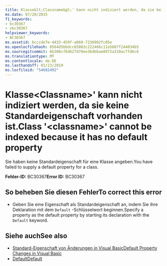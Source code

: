 ```yaml
---
title: Klasse&lt;Classname&gt;' kann nicht indiziert werden, da sie keine Standardeigenschaft vorhanden ist.
ms.date: 07/20/2015
f1_keywords:
- bc30367
- vbc30367
helpviewer_keywords:
- BC30367
ms.assetid: bcccde7e-4433-459f-a060-7236902fc05e
ms.openlocfilehash: 0564d5bbdcc65883c222466c11a5687f244034b5
ms.sourcegitcommit: 6b308cf6d627d78ee36dbbae8972a310ac7fd6c8
ms.translationtype: MT
ms.contentlocale: de-DE
ms.lasthandoff: 01/23/2019
ms.locfileid: "54682492"
---
```

# <a name="class-ltclassnamegt-cannot-be-indexed-because-it-has-no-default-property"></a><span data-ttu-id="98b5f-102">Klasse&lt;Classname&gt;' kann nicht indiziert werden, da sie keine Standardeigenschaft vorhanden ist.</span><span class="sxs-lookup"><span data-stu-id="98b5f-102">Class '&lt;classname&gt;' cannot be indexed because it has no default property</span></span>
<span data-ttu-id="98b5f-103">Sie haben keine Standardeigenschaft für eine Klasse angeben.</span><span class="sxs-lookup"><span data-stu-id="98b5f-103">You have failed to supply a default property for a class.</span></span>  
  
 <span data-ttu-id="98b5f-104">**Fehler-ID:** BC30367</span><span class="sxs-lookup"><span data-stu-id="98b5f-104">**Error ID:** BC30367</span></span>  
  
## <a name="to-correct-this-error"></a><span data-ttu-id="98b5f-105">So beheben Sie diesen Fehler</span><span class="sxs-lookup"><span data-stu-id="98b5f-105">To correct this error</span></span>  
  
-   <span data-ttu-id="98b5f-106">Geben Sie eine Eigenschaft als Standardeigenschaft an, indem Sie ihre Deklaration mit dem `Default` -Schlüsselwort beginnen.</span><span class="sxs-lookup"><span data-stu-id="98b5f-106">Specify a property as the default property by starting its declaration with the `Default` keyword.</span></span>  
  
## <a name="see-also"></a><span data-ttu-id="98b5f-107">Siehe auch</span><span class="sxs-lookup"><span data-stu-id="98b5f-107">See also</span></span>
- [<span data-ttu-id="98b5f-108">Standard-Eigenschaft von Änderungen in Visual Basic</span><span class="sxs-lookup"><span data-stu-id="98b5f-108">Default Property Changes in Visual Basic</span></span>](https://msdn.microsoft.com/library/9b8cfad7-40ac-4b83-affb-1ff781755a4c)
- [<span data-ttu-id="98b5f-109">Default</span><span class="sxs-lookup"><span data-stu-id="98b5f-109">Default</span></span>](../../visual-basic/language-reference/modifiers/default.md)
